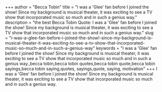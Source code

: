 +++
author = "Becca Tobin"
title = "I was a 'Glee' fan before I joined the show! Since my background is musical theater, it was exciting to see a TV show that incorporated music so much and in such a genius way."
description = "the best Becca Tobin Quote: I was a 'Glee' fan before I joined the show! Since my background is musical theater, it was exciting to see a TV show that incorporated music so much and in such a genius way."
slug = "i-was-a-glee-fan-before-i-joined-the-show!-since-my-background-is-musical-theater-it-was-exciting-to-see-a-tv-show-that-incorporated-music-so-much-and-in-such-a-genius-way"
keywords = "I was a 'Glee' fan before I joined the show! Since my background is musical theater, it was exciting to see a TV show that incorporated music so much and in such a genius way.,becca tobin,becca tobin quotes,becca tobin quote,becca tobin sayings,becca tobin saying,quotes, sayings,quote, saying, motivation"
+++
I was a 'Glee' fan before I joined the show! Since my background is musical theater, it was exciting to see a TV show that incorporated music so much and in such a genius way.
